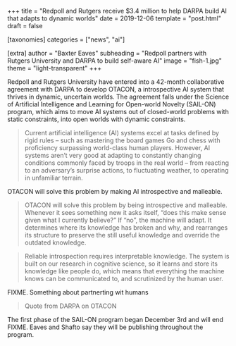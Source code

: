 +++
title = "Redpoll and Rutgers receive $3.4 million to help DARPA build AI that adapts to dynamic worlds"
date = 2019-12-06
template = "post.html"
draft = false

[taxonomies]
categories = ["news", "ai"]

[extra]
author = "Baxter Eaves"
subheading = "Redpoll partners with Rutgers University and DARPA to build self-aware AI"
image = "fish-1.jpg"
theme = "light-transparent"
+++

Redpoll and Rutgers University have entered into a 42-month collaborative
agreement with DARPA to develop OTACON, a introspective AI system that thrives in
dynamic, uncertain worlds. The agreement falls under the Science of Artificial
Intelligence and Learning for Open-world Novelty (SAIL-ON) program, which aims
to move AI systems out of closed-world problems with static constraints, into
open worlds with dynamic constraints.

> Current artificial intelligence (AI) systems excel at tasks defined by rigid
> rules – such as mastering the board games Go and chess with proficiency
> surpassing world-class human players. However, AI systems aren’t very good at
> adapting to constantly changing conditions commonly faced by troops in the
> real world – from reacting to an adversary’s surprise actions, to fluctuating
> weather, to operating in unfamiliar terrain.

OTACON will solve this problem by making AI introspective and malleable.

> OTACON will solve this problem by being introspective and malleable. Whenever it sees something new it asks itself, “does this make sense given what I currently  believe?” If “no”, the machine will adapt. It determines where its knowledge has broken and why, and rearranges its structure to preserve the still useful knowledge and override the outdated knowledge.

> Reliable introspection requires interpretable knowledge. The system is built on our research in cognitive science, so it learns and store its knowledge like people do, which means that everything the machine knows can be communicated to, and scrutinized by the human user.

FIXME. Something about partnerting wit humans

> Quote from DARPA on OTACON

The first phase of the SAIL-ON program began December 3rd and will end FIXME.
Eaves and Shafto say they will be publishing throughout the program.

